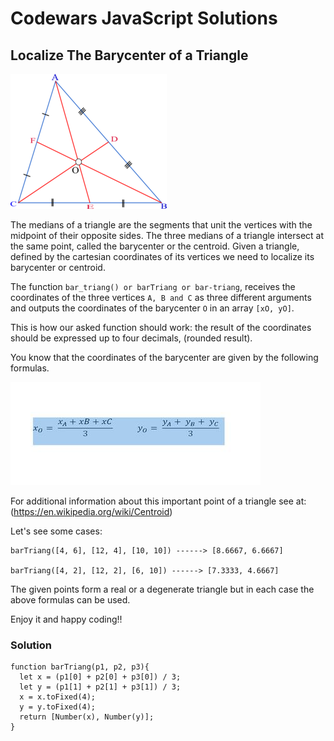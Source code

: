 # Codewars JavaScript Solutions

## Localize The Barycenter of a Triangle

![image](image-7.png)

The medians of a triangle are the segments that unit the vertices with the midpoint of their opposite sides. The three medians of a triangle intersect at the same point, called the barycenter or the centroid. Given a triangle, defined by the cartesian coordinates of its vertices we need to localize its barycenter or centroid.

The function `bar_triang() or barTriang or bar-triang`, receives the coordinates of the three vertices `A, B and C` as three different arguments and outputs the coordinates of the barycenter `O` in an array `[xO, yO]`.

This is how our asked function should work: the result of the coordinates should be expressed up to four decimals, (rounded result).

You know that the coordinates of the barycenter are given by the following formulas.

![image](image-8.png)

For additional information about this important point of a triangle see at: (https://en.wikipedia.org/wiki/Centroid)

Let's see some cases:

```
barTriang([4, 6], [12, 4], [10, 10]) ------> [8.6667, 6.6667]

barTriang([4, 2], [12, 2], [6, 10]) ------> [7.3333, 4.6667]
```

The given points form a real or a degenerate triangle but in each case the above formulas can be used.

Enjoy it and happy coding!!

### Solution

```
function barTriang(p1, p2, p3){
  let x = (p1[0] + p2[0] + p3[0]) / 3;
  let y = (p1[1] + p2[1] + p3[1]) / 3;
  x = x.toFixed(4);
  y = y.toFixed(4);
  return [Number(x), Number(y)];
}
```
